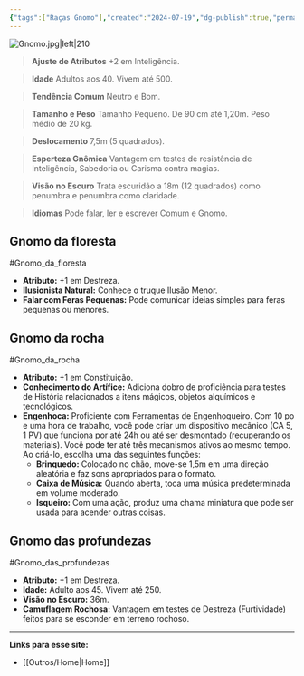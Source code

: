 ```yaml
---
{"tags":["Raças Gnomo"],"created":"2024-07-19","dg-publish":true,"permalink":"/racas/gnomo/","dgPassFrontmatter":true}
---
```



![Gnomo.jpg|left|210](/img/user/Arquivos/Gnomo.jpg)

> **Ajuste de Atributos**
> +2 em Inteligência.  

> **Idade**
> Adultos aos 40. Vivem até 500.  

> **Tendência Comum**
> Neutro e Bom.  

> **Tamanho e Peso**
> Tamanho Pequeno. De 90 cm até 1,20m. Peso médio de 20 kg.  

> **Deslocamento**
> 7,5m (5 quadrados).  

> **Esperteza Gnômica**
> Vantagem em testes de resistência de Inteligência, Sabedoria ou Carisma contra magias.  

> **Visão no Escuro**
> Trata escuridão a 18m (12 quadrados) como penumbra e penumbra como claridade.  

> **Idiomas**
> Pode falar, ler e escrever Comum e Gnomo.

## Gnomo da floresta
#Gnomo_da_floresta
- **Atributo:** +1 em Destreza.  
- **Ilusionista Natural:** Conhece o truque Ilusão Menor.  
- **Falar com Feras Pequenas:** Pode comunicar ideias simples para feras pequenas ou menores.

## Gnomo da rocha
#Gnomo_da_rocha
- **Atributo:** +1 em Constituição.  
- **Conhecimento do Artífice:** Adiciona dobro de proficiência para testes de História relacionados a itens mágicos, objetos alquímicos e tecnológicos.  
- **Engenhoca:** Proficiente com Ferramentas de Engenhoqueiro. Com 10 po e uma hora de trabalho, você pode criar um dispositivo mecânico (CA 5, 1 PV) que funciona por até 24h ou até ser desmontado (recuperando os materiais). Você pode ter até três mecanismos ativos ao mesmo tempo. Ao criá-lo, escolha uma das seguintes funções:
	- **Brinquedo:** Colocado no chão, move-se 1,5m em uma direção aleatória e faz sons apropriados para o formato.
	- **Caixa de Música:** Quando aberta, toca uma música predeterminada em volume moderado.
	- **Isqueiro:** Com uma ação, produz uma chama miniatura que pode ser usada para acender outras coisas.

## Gnomo das profundezas
#Gnomo_das_profundezas
- **Atributo:** +1 em Destreza.  
- **Idade:** Adulto aos 45. Vivem até 250.  
- **Visão no Escuro:** 36m.  
- **Camuflagem Rochosa:** Vantagem em testes de Destreza (Furtividade) feitos para se esconder em terreno rochoso.
___
**Links para esse site:**
- [[Outros/Home\|Home]]